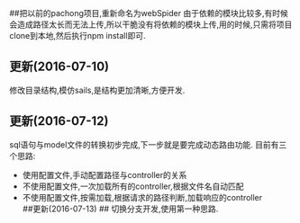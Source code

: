 ##把以前的pachong项目,重新命名为webSpider
由于依赖的模块比较多,有时候会造成路径太长而无法上传,所以干脆没有将依赖的模块上传,用的时候,只需将项目clone到本地,然后执行npm install即可.
## 更新(2016-07-10)
修改目录结构,模仿sails,是结构更加清晰,方便开发.
## 更新(2016-07-12)
sql语句与model文件的转换初步完成,下一步就是要完成动态路由功能.
目前有三个思路:
*   使用配置文件,手动配置路径与controller的关系
*   不使用配置文件,一次加载所有的controller,根据文件名自动匹配
*   不使用配置文件,按需加载,根据请求的路径判断,加载响应的controller     
##更新(2016-07-13) ##
切换分支开发,使用第一种思路.
